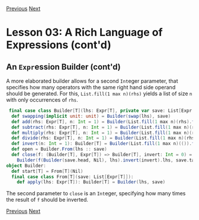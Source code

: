 [Previous](https://github.com/sjbiaga/kittens/blob/main/expr-06-builder/README.md) [Next](https://github.com/sjbiaga/kittens/blob/main/expr-CoflatMap/README.md)

Lesson 03: A Rich Language of Expressions (cont'd)
==================================================

An `Expr`ession Builder (cont'd)
--------------------------------

A more elaborated builder allows for a second `Int`eger parameter, that specifies how many operators with the same right hand
side operand should be generated. For this, `List.fill(1 max n)(rhs)` yields a list of size `n` with only occurrences of
`rhs`.

```Scala
 final case class Builder[T](lhs: Expr[T], private var save: List[Expr[T]]):
  def swapping(implicit unit: unit) = Builder(swap(lhs), save)
  def add(rhs: Expr[T], n: Int = 1) = Builder(List.fill(1 max n)(rhs).foldLeft(lhs)(Add(_, _)), save)
  def subtract(rhs: Expr[T], n: Int = 1) = Builder(List.fill(1 max n)(rhs).foldLeft(lhs)(Sub(_, _)), save)
  def multiply(rhs: Expr[T], n: Int = 1) = Builder(List.fill(1 max n)(rhs).foldLeft(lhs)(Mul(_, _)), save)
  def divide(rhs: Expr[T], n: Int = 1) = Builder(List.fill(1 max n)(rhs).foldLeft(lhs)(Div(_, _)), save)
  def invert(n: Int = 1): Builder[T] = Builder(List.fill(1 max n)(()).foldLeft(lhs) { (rhs, _) => Inv(rhs) }, save)
  def open = Builder.From(lhs :: save)
  def close(f: (Builder[T], Expr[T]) => Builder[T], invert: Int = 0) =
    Builder(f(Builder(save.head, Nil), lhs).invert(invert).lhs, save.tail)
object Builder:
  def start[T] = From[T](Nil)
  final case class From[T](save: List[Expr[T]]):
    def apply(lhs: Expr[T]): Builder[T] = Builder(lhs, save)
```

The second parameter to `close` is an `Int`eger, specifying how many times the result of `f` should be inverted.

[Previous](https://github.com/sjbiaga/kittens/blob/main/expr-06-builder/README.md) [Next](https://github.com/sjbiaga/kittens/blob/main/expr-CoflatMap/README.md)
